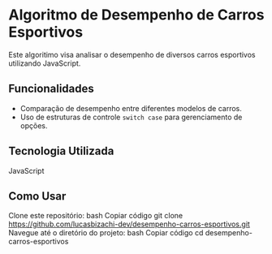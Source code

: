 # Algoritmo de Desempenho de Carros Esportivos
Este algoritimo visa analisar o desempenho de diversos carros esportivos utilizando JavaScript.

## Funcionalidades
* Comparação de desempenho entre diferentes modelos de carros.
* Uso de estruturas de controle <code>switch case</code> para gerenciamento de opções.

## Tecnologia Utilizada
JavaScript

## Como Usar
Clone este repositório:
bash
Copiar código
git clone https://github.com/lucasbizachi-dev/desempenho-carros-esportivos.git
Navegue até o diretório do projeto:
bash
Copiar código
cd desempenho-carros-esportivos
